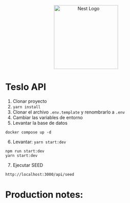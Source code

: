 <p align="center">
  <a href="http://nestjs.com/" target="blank"><img src="https://nestjs.com/img/logo-small.svg" width="200" alt="Nest Logo" /></a>
</p>

# Teslo API

1. Clonar proyecto
2. `yarn install`
3. Clonar el archivo `.env.template` y renombrarlo a `.env`
4. Cambiar las variables de entorno
5. Levantar la base de datos

```
docker compose up -d
```

6. Levantar: `yarn start:dev`

```
npm run start:dev
yarn start:dev

```

7. Ejecutar SEED

```
http://localhost:3000/api/seed
```

# Production notes:

